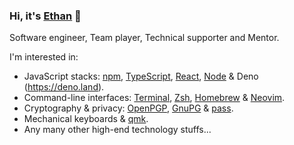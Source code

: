 ### Hi, it's [Ethan](https://ethanify.me) 👋

Software engineer, Team player, Technical supporter and Mentor.

I'm interested in:

- JavaScript stacks: [npm](https://www.npmjs.com), [TypeScript](https://www.typescriptlang.org),
  [React](https://reactjs.org), [Node](https://nodejs.org) & Deno (https://deno.land).
- Command-line interfaces: [Terminal](https://sw.kovidgoyal.net/kitty), [Zsh](https://www.zsh.org),
  [Homebrew](https://brew.sh) & [Neovim](https://neovim.io).
- Cryptography & privacy: [OpenPGP](https://www.openpgp.org), [GnuPG](https://gnupg.org) &
  [pass](https://www.passwordstore.org).
- Mechanical keyboards & [qmk](https://qmk.fm).
- Any many other high-end technology stuffs...
